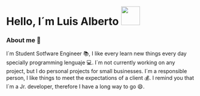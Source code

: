 # Hello, I´m Luis Alberto <img src="https://media.giphy.com/media/hvRJCLFzcasrR4ia7z/giphy.gif" width="50px">

### About me :see_no_evil:

I´m Student Sotfware Engineer :books:, I like every learn new things every day specially programming lenguaje :computer:. I´m not currently working on any project, but I do personal projects for small businesses. I´m a responsible person, I like things to meet the expectations of a client :moneybag:.
I remind you that I´m a Jr. developer, therefore I have a long way to go :smile:.





<!--
**Luu92/Luu92** is a ✨ _special_ ✨ repository because its `README.md` (this file) appears on your GitHub profile.


Here are some ideas to get you started:
-
- 🔭 I’m currently working on ...
- 🌱 I’m currently learning Angular
- 👯 I’m looking to collaborate on ...
- 🤔 I’m looking for help with ...
- 💬 Ask me about ...
- 📫 How to reach me: ...
- 😄 Pronouns: ...
- ⚡ Fun fact: ...
-->

